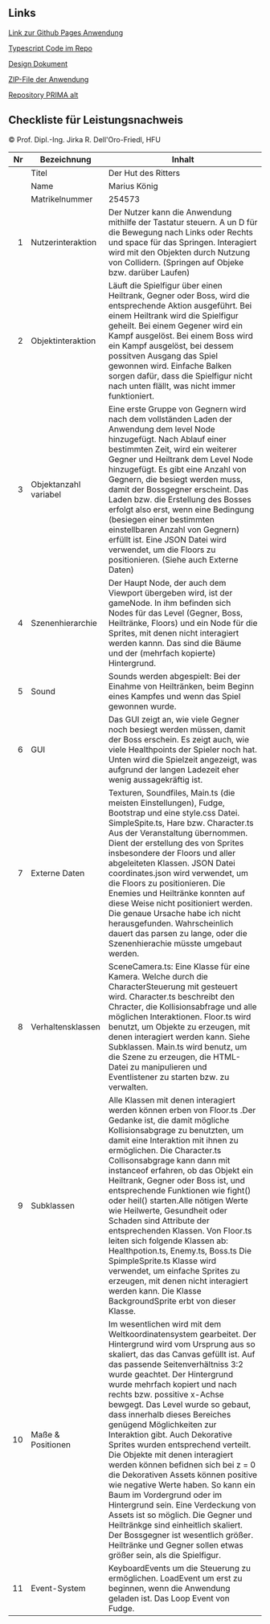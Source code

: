 ## Links
[Link zur Github Pages Anwendung](https://koenigmarius.de/PrimaAdventure/index.html)

[Typescript Code im Repo](https://github.com/koenigmm/PrimaAdventure/tree/master/typescript)

[Design Dokument]()

[ZIP-File der Anwendung]()

[Repository PRIMA alt](https://github.com/koenigmm/Prima)
## Checkliste für Leistungsnachweis
© Prof. Dipl.-Ing. Jirka R. Dell'Oro-Friedl, HFU

| Nr | Bezeichnung           | Inhalt                                                                                                                                                                                                                                                                         |
|---:|-----------------------|--------------------------------------------------------------------------------------------------------------------------------------------------------------------------------------------------------------------------------------------------------------------------------|
|    | Titel                 |Der Hut des Ritters
|    | Name                  |Marius König
|    | Matrikelnummer        |254573
|  1 | Nutzerinteraktion     | Der Nutzer kann die Anwendung mithilfe der Tastatur steuern. A un D für die Bewegung nach Links oder Rechts und space für das Springen. Interagiert wird mit den Objekten durch Nutzung von Collidern. (Springen auf Objeke bzw. darüber Laufen)                                                                                                                                          |
|  2 | Objektinteraktion     | Läuft die Spielfigur über einen Heiltrank, Gegner oder Boss, wird die entsprechende Aktion ausgeführt. Bei einem Heiltrank wird die Spielfigur geheilt. Bei einem Gegener wird ein Kampf ausgelöst. Bei einem Boss wird ein Kampf ausgelöst, bei dessem possitven Ausgang das Spiel gewonnen wird. Einfache Balken sorgen dafür, dass die Spielfigur nicht nach unten flällt, was  nicht immer funktioniert.                                                                                                                                                                                |
|  3 | Objektanzahl variabel | Eine erste Gruppe von Gegnern wird nach dem vollständen Laden der Anwendung dem level Node hinzugefügt. Nach Ablauf einer bestimmten Zeit, wird ein weiterer Gegner und Heiltrank dem Level Node hinzugefügt. Es gibt eine Anzahl von Gegnern, die besiegt werden muss, damit der Bossgegner erscheint. Das Laden bzw. die Erstellung des Bosses erfolgt also erst, wenn eine Bedingung (besiegen einer bestimmten einstellbaren Anzahl von Gegnern) erfüllt ist. Eine JSON Datei wird verwendet, um die Floors zu positionieren. (Siehe auch Externe Daten)                                                                                                                                                  |
|  4 | Szenenhierarchie      | Der Haupt Node, der auch dem Viewport übergeben wird, ist der gameNode. In ihm befinden sich Nodes für das Level (Gegner, Boss, Heiltränke, Floors) und ein Node für die Sprites, mit denen nicht interagiert werden kannn. Das sind die Bäume und der (mehrfach kopierte) Hintergrund.                                                                                                                                                         |
|  5 | Sound                 | Sounds werden abgespielt: Bei der Einahme von Heiltränken, beim Beginn eines Kampfes und wenn das Spiel gewonnen wurde.                                                          |
|  6 | GUI                   | Das GUI zeigt an, wie viele Gegner noch besiegt werden müssen, damit der Boss erschein. Es zeigt auch, wie viele Healthpoints der Spieler noch hat. Unten wird die Spielzeit angezeigt, was aufgrund der langen Ladezeit eher wenig aussagekräftig ist.                                                                                   |
|  7 | Externe Daten         | Texturen, Soundfiles, Main.ts (die meisten Einstellungen), Fudge, Bootstrap und eine style.css Datei. SimpleSpite.ts, Hare bzw. Character.ts Aus der Veranstaltung übernommen. Dient der erstellung des von Sprites insbesondere der Floors und aller abgeleiteten Klassen. JSON Datei coordinates.json wird verwendet, um die Floors zu positionieren. Die Enemies und Heiltränke konnten auf diese Weise nicht positioniert werden. Die genaue Ursache habe ich  nicht herausgefunden. Wahrscheinlich dauert das parsen zu lange, oder die Szenenhierachie müsste umgebaut werden.                                                                         |
|  8 | Verhaltensklassen     | SceneCamera.ts: Eine Klasse für eine Kamera. Welche durch die CharacterSteuerung mit gesteuert wird. Character.ts beschreibt den Chracter, die Kollisionsabfrage und alle möglichen Interaktionen. Floor.ts wird benutzt, um Objekte zu erzeugen, mit denen interagiert werden kann. Siehe Subklassen. Main.ts wird benutz, um die Szene zu erzeugen, die HTML-Datei zu manipulieren und Eventlistener zu starten bzw. zu verwalten.                                                                                          |
|  9 | Subklassen            | Alle Klassen mit denen interagiert werden können erben von Floor.ts .Der Gedanke ist, die damit mögliche Kollisionsabgrage zu benutzten, um damit eine Interaktion mit ihnen zu ermöglichen. Die Character.ts Collisonsabgrage kann dann mit instanceof erfahren, ob das Objekt ein Heiltrank, Gegner oder Boss ist, und entsprechende Funktionen wie fight() oder heil() starten.Alle nötigen Werte wie Heilwerte, Gesundheit oder Schaden sind Attribute der entsprechenden Klassen. Von Floor.ts leiten sich folgende Klassen ab: Healthpotion.ts, Enemy.ts, Boss.ts Die SpimpleSprite.ts Klasse wird verwendet, um einfache Sprites zu erzeugen, mit denen nicht interagiert werden kann. Die Klasse BackgroundSprite erbt von dieser Klasse.|
| 10 | Maße & Positionen     | Im wesentlichen wird mit dem Weltkoordinatensystem gearbeitet. Der Hintergrund wird vom Ursprung aus so skaliert, das das Canvas gefüllt ist. Auf das passende Seitenverhältniss 3:2 wurde geachtet. Der Hintergrund wurde mehrfach kopiert und nach rechts bzw. possitive x-Achse bewgegt. Das Level wurde so gebaut, dass innerhalb dieses Bereiches genügend Möglichkeiten zur Interaktion gibt. Auch Dekorative Sprites wurden entsprechend verteilt. Die Objekte mit denen interagiert werden können befidnen sich bei z = 0 die Dekorativen Assets können positive wie negative Werte haben. So kann ein Baum im Vordergrund oder im Hintergrund sein. Eine Verdeckung von Assets ist so möglich. Die Gegner und Heiltränkge sind einheitlich skaliert. Der Bossgegner ist wesentlich größer. Heiltränke und Gegner sollen etwas größer sein, als die Spielfigur.                                                           |
| 11 | Event-System          | KeyboardEvents um die Steuerung zu ermöglichen. LoadEvent um erst zu beginnen, wenn die Anwendung geladen ist. Das Loop Event von Fudge.                       